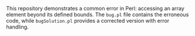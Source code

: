 This repository demonstrates a common error in Perl: accessing an array element beyond its defined bounds. The `bug.pl` file contains the erroneous code, while `bugSolution.pl` provides a corrected version with error handling.